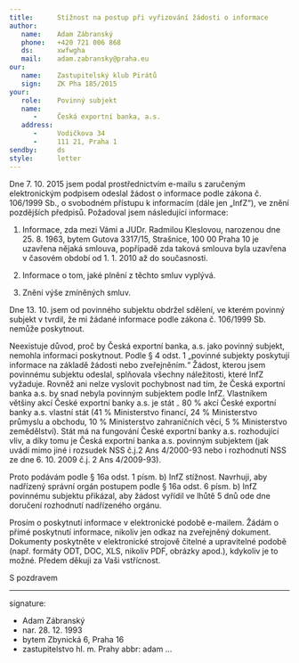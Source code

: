 ```yaml
---
title:      Stížnost na postup při vyřizování žádosti o informace
author:
   name:    Adam Zábranský
   phone:   +420 721 006 868
   ds:      xwfwgha
   mail:    adam.zabransky@praha.eu
our:
   name:    Zastupitelský klub Pirátů
   sign:    ZK Pha 185/2015
your:
   role:    Povinný subjekt
   name:    
      -     Česká exportní banka, a.s.
   address:
      -     Vodičkova 34
      -     111 21, Praha 1
sendby:     ds
style:      letter
---
```



Dne 7. 10. 2015 jsem podal prostřednictvím e-mailu s zaručeným elektronickým podpisem odeslal žádost o informace podle zákona č. 106/1999 Sb., o svobodném přístupu k informacím (dále jen „InfZ“), ve znění pozdějších předpisů. Požadoval jsem následující informace:

1. Informace, zda mezi Vámi a JUDr. Radmilou Kleslovou, narozenou dne 25. 8. 1963, bytem Gutova 3317/15, Strašnice, 100 00 Praha 10 je uzavřena nějaká smlouva, popřípadě zda taková smlouva byla uzavřena v časovém období od 1. 1. 2010 až do současnosti.

2. Informace o tom, jaké plnění z těchto smluv vyplývá.

3. Znění výše zmíněných smluv.

Dne 13. 10. jsem od povinného subjektu obdržel sdělení, ve kterém povinný subjekt v tvrdil, že mi žádané informace podle zákona č. 106/1999 Sb. nemůže poskytnout.

Neexistuje důvod, proč by Česká exportní banka, a.s. jako povinný subjekt, nemohla informaci poskytnout. Podle § 4 odst. 1 „povinné subjekty poskytují informace na základě žádosti nebo zveřejněním.“ Žádost, kterou jsem povinnému subjektu odeslal, splňovala všechny náležitosti, které InfZ vyžaduje. Rovněž ani nelze vyslovit pochybnost nad tím, že Česká exportní banka a.s. by snad nebyla povinným subjektem podle InfZ. Vlastníkem většiny akcí České exportní banky a.s. je stát ₋ 80 % akcí České exportní banky a.s. vlastní stát (41 % Ministerstvo financí, 24 % Ministerstvo průmyslu a obchodu, 10 % Ministerstvo zahraničních věcí, 5 % Ministerstvo zemědělství). Stát má na fungování České exportní banky a.s. rozhodující vliv, a díky tomu je Česká exportní banka a.s. povinným subjektem (jak uvádí mimo jiné i rozsudek NSS č.j.2 Ans 4/2000-93 nebo i rozhodnutí NSS ze dne 6. 10. 2009 č.j. 2 Ans 4/2009-93).

Proto podávám podle § 16a odst. 1 písm. b) InfZ stížnost. Navrhuji, aby nadřízený správní orgán postupem podle § 16a odst. 6 písm. b) InfZ povinnému subjektu přikázal, aby žádost vyřídil ve lhůtě 5 dnů ode dne doručení rozhodnutí nadřízeného orgánu.

Prosím o poskytnutí informace v elektronické podobě e-mailem. Žádám o přímé poskytnutí informace, nikoliv jen odkaz na zveřejněný dokument. Dokumenty poskytněte v elektronické strojově čitelné a upravitelné podobě (např. formáty ODT, DOC, XLS, nikoliv PDF, obrázky apod.), kdykoliv je to možné. Předem děkuji za Vaši vstřícnost. 

S pozdravem

---
signature: 
  - Adam Zábranský
  - nar. 28. 12. 1993
  - bytem Zbynická 6, Praha 16
  - zastupitelstvo hl. m. Prahy
abbr:       adam
...
